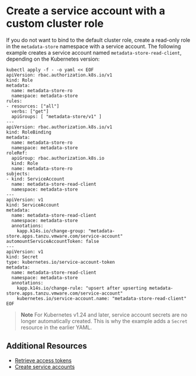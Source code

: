 # Create a service account with a custom cluster role

If you do not want to bind to the default cluster role, create a read-only role in the `metadata-store` namespace with a service account.
The following example creates a service account named `metadata-store-read-client`, depending on the Kubernetes version:

```console
kubectl apply -f - -o yaml << EOF
apiVersion: rbac.authorization.k8s.io/v1
kind: Role
metadata:
  name: metadata-store-ro
  namespace: metadata-store
rules:
- resources: ["all"]
  verbs: ["get"]
  apiGroups: [ "metadata-store/v1" ]
---
apiVersion: rbac.authorization.k8s.io/v1
kind: RoleBinding
metadata:
  name: metadata-store-ro
  namespace: metadata-store
roleRef:
  apiGroup: rbac.authorization.k8s.io
  kind: Role
  name: metadata-store-ro
subjects:
- kind: ServiceAccount
  name: metadata-store-read-client
  namespace: metadata-store
---
apiVersion: v1
kind: ServiceAccount
metadata:
  name: metadata-store-read-client
  namespace: metadata-store
  annotations:
    kapp.k14s.io/change-group: "metadata-store.apps.tanzu.vmware.com/service-account"
automountServiceAccountToken: false
---
apiVersion: v1
kind: Secret
type: kubernetes.io/service-account-token
metadata:
  name: metadata-store-read-client
  namespace: metadata-store
  annotations:
    kapp.k14s.io/change-rule: "upsert after upserting metadata-store.apps.tanzu.vmware.com/service-account"
    kubernetes.io/service-account.name: "metadata-store-read-client"
EOF
```

> **Note** For Kubernetes v1.24 and later, service account secrets are no longer automatically created.
> This is why the example adds a `Secret` resource in the earlier YAML.

## Additional Resources

- [Retrieve access tokens](retrieve-access-tokens.hbs.md)
- [Create service accounts](create-service-account.hbs.md)
